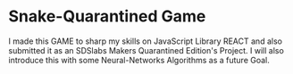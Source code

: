 # Snake-Quarantined Game
I made this GAME to sharp my skills  on JavaScript Library REACT 
and also submitted it as an SDSlabs Makers Quarantined Edition's Project. 
I will also introduce this with some Neural-Networks Algorithms as a future Goal. 
